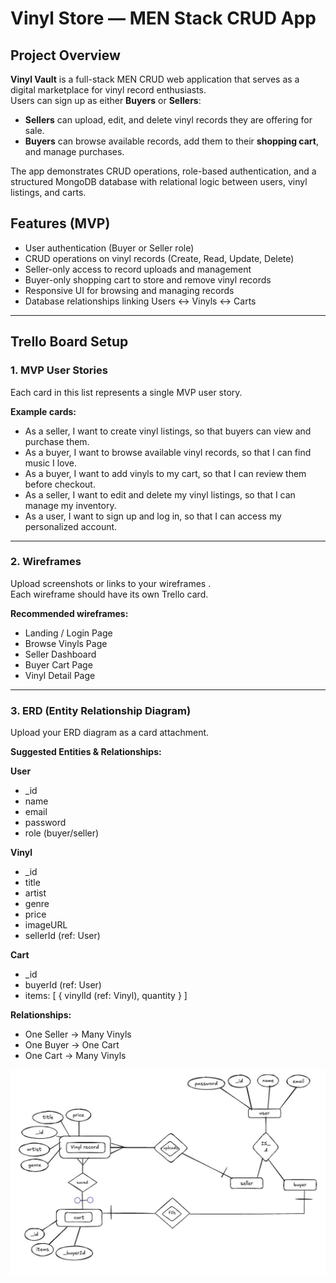# Vinyl Store — MEN Stack CRUD App

##  Project Overview

**Vinyl Vault** is a full-stack MEN CRUD web application that serves as a digital marketplace for vinyl record enthusiasts.  
Users can sign up as either **Buyers** or **Sellers**:

- **Sellers** can upload, edit, and delete vinyl records they are offering for sale.  
- **Buyers** can browse available records, add them to their **shopping cart**, and manage purchases.  

The app demonstrates CRUD operations, role-based authentication, and a structured MongoDB database with relational logic between users, vinyl listings, and carts.

##  Features (MVP)

- User authentication (Buyer or Seller role)
- CRUD operations on vinyl records (Create, Read, Update, Delete)
- Seller-only access to record uploads and management
- Buyer-only shopping cart to store and remove vinyl records
- Responsive UI for browsing and managing records
- Database relationships linking Users ↔ Vinyls ↔ Carts

---

##  Trello Board Setup

### 1. MVP User Stories

Each card in this list represents a single MVP user story.

**Example cards:**
- As a seller, I want to create vinyl listings, so that buyers can view and purchase them.
- As a buyer, I want to browse available vinyl records, so that I can find music I love.
- As a buyer, I want to add vinyls to my cart, so that I can review them before checkout.
- As a seller, I want to edit and delete my vinyl listings, so that I can manage my inventory.
- As a user, I want to sign up and log in, so that I can access my personalized account.

---

### 2. Wireframes

Upload screenshots or links to your wireframes .  
Each wireframe should have its own Trello card.

**Recommended wireframes:**
- Landing / Login Page
- Browse Vinyls Page
- Seller Dashboard
- Buyer Cart Page
- Vinyl Detail Page

---

### 3. ERD (Entity Relationship Diagram)

Upload your ERD diagram as a card attachment.

**Suggested Entities & Relationships:**

**User**
- _id  
- name  
- email  
- password  
- role (buyer/seller)

**Vinyl**
- _id  
- title  
- artist  
- genre  
- price  
- imageURL  
- sellerId (ref: User)

**Cart**
- _id  
- buyerId (ref: User)  
- items: [ { vinylId (ref: Vinyl), quantity } ]

**Relationships:**
- One Seller → Many Vinyls
- One Buyer → One Cart
- One Cart → Many Vinyls

![DatabaseIMG](https://github.com/balsaBojanic/MEN-CRUD-app-project/blob/main/database_image.jpeg?raw=true)




